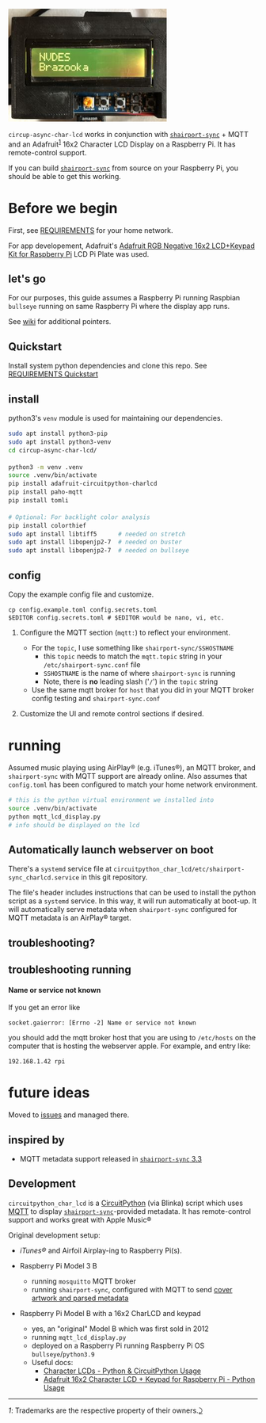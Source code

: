 ![Display of now playing song track info](photo1.jpg)

`circup-async-char-lcd` works in conjunction with [`shairport-sync`](https://github.com/mikebrady/shairport-sync) + MQTT and an Adafruit<sup id="a1">[1](#f1)</sup> 16x2 Character LCD Display on a Raspberry Pi. It has remote-control support.

If you can build [`shairport-sync`](https://github.com/mikebrady/shairport-sync) from source on your Raspberry Pi, you should be able to get this working.

Before we begin
===============

First, see [REQUIREMENTS](../REQUIREMENTS.md) for your home network.

For app developement, Adafruit's [Adafruit RGB Negative 16x2 LCD+Keypad Kit for Raspberry Pi](https://www.adafruit.com/product/1110) LCD Pi Plate was used.

let's go
--------

For our purposes, this guide assumes a Raspberry Pi running Raspbian `bullseye` running on same Raspberry Pi where the display app runs.

See [wiki](https://github.com/idcrook/shairport-sync-mqtt-display/wiki) for additional pointers.

Quickstart
----------

Install system python dependencies and clone this repo. See [REQUIREMENTS Quickstart](../REQUIREMENTS.md#quickstart)


install
-------

python3's `venv` module is used for maintaining our dependencies.

```bash
sudo apt install python3-pip
sudo apt install python3-venv
cd circup-async-char-lcd/

python3 -m venv .venv
source .venv/bin/activate
pip install adafruit-circuitpython-charlcd
pip install paho-mqtt
pip install tomli

# Optional: For backlight color analysis
pip install colorthief
sudo apt install libtiff5      # needed on stretch
sudo apt install libopenjp2-7  # needed on buster
sudo apt install libopenjp2-7  # needed on bullseye
```

config
------

Copy the example config file and customize.

```shell
cp config.example.toml config.secrets.toml
$EDITOR config.secrets.toml # $EDITOR would be nano, vi, etc.
```

1.	Configure the MQTT section (`mqtt:`) to reflect your environment.

	-	For the `topic`, I use something like `shairport-sync/SSHOSTNAME`
		-	this `topic` needs to match the `mqtt.topic` string in your `/etc/shairport-sync.conf` file
		-	`SSHOSTNAME` is the name of where `shairport-sync` is running
		-	Note, there is **no** leading slash ('`/`') in the `topic` string
	-	Use the same mqtt broker for `host` that you did in your MQTT broker config testing and `shairport-sync.conf`

2.	Customize the UI and remote control sections if desired.

running
=======

Assumed music playing using AirPlay® (e.g. iTunes®), an MQTT broker, and `shairport-sync` with MQTT support are already online. Also assumes that `config.toml` has been configured to match your home network environment.

```bash
# this is the python virtual environment we installed into
source .venv/bin/activate
python mqtt_lcd_display.py
# info should be displayed on the lcd
```

Automatically launch webserver on boot
--------------------------------------

There's a `systemd` service file at `circuitpython_char_lcd/etc/shairport-sync_charlcd.service` in this git repository.

The file's header includes instructions that can be used to install the python script as a `systemd` service. In this way, it will run automatically at boot-up. It will automatically serve metadata when `shairport-sync` configured for MQTT metadata is an AirPlay® target.

troubleshooting?
----------------

troubleshooting running
-----------------------

#### Name or service not known

If you get an error like

```
socket.gaierror: [Errno -2] Name or service not known
```

you should add the mqtt broker host that you are using to `/etc/hosts` on the computer that is hosting the webserver apple. For example, and entry like:

```
192.168.1.42 rpi
```

future ideas
============

Moved to [issues](https://github.com/idcrook/shairport-sync-mqtt-display/issues) and managed there.

inspired by
-----------

-	MQTT metadata support released in [`shairport-sync` 3.3](https://github.com/mikebrady/shairport-sync/releases/tag/3.3)

Development
-----------

`circuitpython_char_lcd` is a [CircuitPython](http://circuitpython.org) (via Blinka) script which uses [MQTT](https://www.eclipse.org/paho/clients/python/) to display [`shairport-sync`](https://github.com/mikebrady/shairport-sync)-provided metadata. It has remote-control support and works great with Apple Music®

Original development setup:

-	*iTunes®* and Airfoil Airplay-ing to Raspberry Pi(s).
-	Raspberry Pi Model 3 B
	-	running `mosquitto` MQTT broker
	-	running `shairport-sync`, configured with MQTT to send [cover artwork and parsed metadata](https://github.com/idcrook/shairport-sync-mqtt-display/wiki/Build-shairport-sync-with-MQTT-support#salient-pieces-of-a-working-config-file)
-	Raspberry Pi Model B with a 16x2 CharLCD and keypad

	-	yes, an "original" Model B which was first sold in 2012
	-	running `mqtt_lcd_display.py`
	-	deployed on a Raspberry Pi running Raspberry Pi OS `bullseye`/`python3.9`
	-	Useful docs:
		-	[Character LCDs - Python & CircuitPython Usage](https://learn.adafruit.com/character-lcds/python-circuitpython#python-and-circuitpython-usage-7-12)
		-	[Adafruit 16x2 Character LCD + Keypad for Raspberry Pi - Python Usage](https://learn.adafruit.com/adafruit-16x2-character-lcd-plus-keypad-for-raspberry-pi/python-usage)

---

<i id="f1">1</i>: Trademarks are the respective property of their owners.[⤸](#a1)
